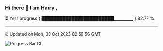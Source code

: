 ### Hi there 👋 I am Harry , 

⏳ Year progress { ████████████████████████▁▁▁▁▁▁ } 82.77 %

---

⏰ Updated on Mon, 30 Oct 2023 02:56:56 GMT

![Progress Bar CI](https://github.com/duykhang68/duykhang68/workflows/Progress%20Bar%20CI/badge.svg)
